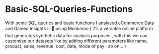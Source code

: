 # Basic-SQL-Queries-Functions
With some SQL queries and basic functions I analysed eCommerce Data and Gained Insights 📈💼 using Monkaroo ( it's a versatile online platform that generates synthetic data for analysis purposes , with this we can customize our datasets like by adding different parameters like name, product, sales, revenue, cost, date, mode of pay , so on... ) 
